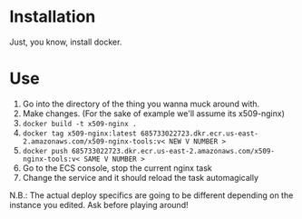 # Installation
Just, you know, install docker.

# Use
1. Go into the directory of the thing you wanna muck around with.
1. Make changes. (For the sake of example we'll assume its x509-nginx)
1. `docker build -t x509-nginx .`
1. `docker tag x509-nginx:latest 685733022723.dkr.ecr.us-east-2.amazonaws.com/x509-nginx-tools:v< NEW V NUMBER >`
1. `docker push 685733022723.dkr.ecr.us-east-2.amazonaws.com/x509-nginx-tools:v< SAME V NUMBER >`
1. Go to the ECS console, stop the current nginx task
1. Change the service and it should reload the task automagically

N.B.: The actual deploy specifics are going to be different depending on the
instance you edited. Ask before playing around!


